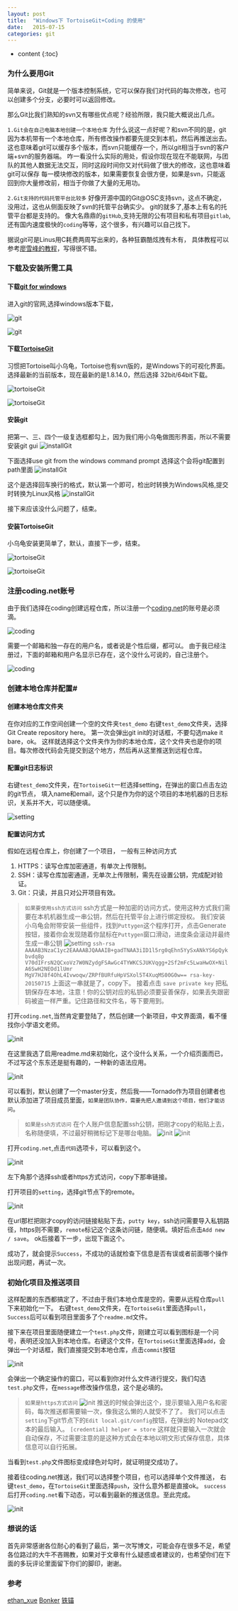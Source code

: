 ```yaml
---
layout: post
title:  "Windows下 TortoiseGit+Coding 的使用"
date:   2015-07-15
categories: git
---
```

* content
{:toc}

### 为什么要用Git
简单来说，Git就是一个版本控制系统，它可以保存我们对代码的每次修改，也可以创建多个分支，必要时可以返回修改。

那么Git比我们熟知的svn又有哪些优点呢？经验所限，我只能大概说出几点。

`1.Git会在自己电脑本地创建一个本地仓库`
为什么说这一点好呢？和svn不同的是，git因为本机带有一个本地仓库，所有修改操作都要先提交到本机，然后再推送出去。
这也意味着git可以缓存多个版本，而svn只能缓存一个，所以git相当于svn的客户端+svn的服务器端。
咋一看没什么实际的用处，假设你现在现在不能联网，与团队的其他人数据无法交互，同时这段时间你又对代码做了很大的修改，这也意味着git可以保存
每一模块修改的版本，如果需要恢复会很方便，如果是svn，只能返回到你大量修改前，相当于你做了大量的无用功。

`2.Git支持的代码托管平台比较多`
好像开源中国的Git@OSC支持svn，这点不确定，没用过，这也从侧面反映了svn的托管平台确实少。
git的就多了,基本上有名的托管平台都是支持的。
像大名鼎鼎的`gitHub`,支持无限的公有项目和私有项目`gitlab`,还有国内速度极快的`coding`等等，这个很多，有兴趣可以自己找下。

据说git可是Linus用C耗费两周写出来的，各种狂霸酷炫拽有木有，
具体教程可以参考[廖雪峰的教程](http://www.liaoxuefeng.com/wiki/0013739516305929606dd18361248578c67b8067c8c017b000)，写得很不错。

### 下载及安装所需工具

#### 下载[git for windows](http://git-scm.com/download/)
进入git的官网,选择windows版本下载，

![git](/img/pics/2015-07-15/gitdown.png)

![git](/img/pics/2015-07-15/gitDown2.png)


#### 下载[TortoiseGit](http://git-scm.com/download/)
习惯把Tortoise叫小乌龟，Tortoise也有svn版的，是Windows下的可视化界面。
选择最新的当前版本，现在最新的是1.8.14.0，然后选择 32bit/64bit下载。

![tortoiseGit](/img/pics/2015-07-15/TortoiseGit.png)

![tortoiseGit](/img/pics/2015-07-15/TortoiseGit2.png)

#### 安装git
把第一、三、四个一级复选框都勾上，因为我们用小乌龟做图形界面，所以不需要安装git gui
![installGit](/img/pics/2015-07-15/installGit.png)

 下面选择use git from the windows command prompt
 选择这个会将git配置到path里面
![installGit](/img/pics/2015-07-15/installGit2.png)

这个是选择回车换行的格式，默认第一个即可，检出时转换为Windows风格,提交时转换为Linux风格
![installGit](/img/pics/2015-07-15/installGit3.png)

接下来应该没什么问题了，结束。

#### 安装TortoiseGit
小乌龟安装更简单了，默认，直接下一步，结束。

![tortoiseGit](/img/pics/2015-07-15/installTortoise.png)

![tortoiseGit](/img/pics/2015-07-15/installTortoise2.png)

### 注册coding.net账号
由于我们选择在coding创建远程仓库，所以注册一个[coding.net](https://coding.net)的账号是必须滴。

![coding](/img/pics/2015-07-15/coding.png)


需要一个邮箱和独一存在的用户名，或者说是个性后缀，都可以。
由于我已经注册过，下面的邮箱和用户名显示已存在，这个没什么可说的，自己注册个。

![coding](/img/pics/2015-07-15/coding2.png)

### 创建本地仓库并配置#

#### 创建本地仓库文件夹
在你对应的工作空间创建一个空的文件夹`test_demo`
右键`test_demo`文件夹，选择Git Create repository here。
第一次会弹出git init的对话框，不要勾选make it bare，ok。
这样就选择这个文件夹作为你的本地仓库，这个文件夹也是你的项目。每次修改代码会先提交到这个地方，然后再从这里推送到远程仓库。

#### 配置git日志标识
右键`test_demo`文件夹，在`TortoiseGit`一栏选择setting，在弹出的窗口点击左边的git节点，
填入name和email，这个只是作为你的这个项目的本地机器的日志标识，关系并不大，可以随便填。

![setting](/img/pics/2015-07-15/setGit.png)


#### 配置访问方式
假如在远程仓库上，你创建了一个项目，
一般有三种访问方式
1) HTTPS：读写仓库加密通道，有单次上传限制。
2) SSH：读写仓库加密通道，无单次上传限制，需先在设置公钥，完成配对验证。
3) Git：只读，并且只对公开项目有效。

>`如果要使用ssh方式访问`
>ssh方式是一种加密的访问方式，使用这种方式我们需要在本机机器生成一串公钥，然后在托管平台上进行绑定授权。
我们安装小乌龟会附带安装一些组件，找到`Puttygen`这个程序打开，点击Generate按钮，接着你会发现随着你鼠标在`Puttygen`窗口滑动，进度条会滚动并最终生成一串公钥
![setting](/img/pics/2015-07-15/setGit2.png)
`ssh-rsa AAAAB3NzaC1yc2EAAAABJQAAAIB+gadTNAA3iID1l5rg0qEhn5YySxANkYS6pQykbvdq8p
V70dIFrsN2QCxoVz7W0NZydgFSAwGc4TYWKCSJUKVqgg+2Sf2mFc5LwaHwOX+NilA6SwH2NEOd1lUmr
MgV7HJ8f4OhL4Ivwoqw/ZRPfBURfuHpVSXol5T4XuqMS00G0w== rsa-key-20150715`
上面这一串就是了，copy下。
接着点击 `save private key` 把私钥保存在本地，注意！你的公钥对应的私钥必须要妥善保存，如果丢失跟密码被盗一样严重。记住路径和文件名，等下要用到。

打开`coding.net`,当然肯定要登陆了，然后创建一个新项目，中文界面滴，看不懂找你小学语文老师。

![init](/img/pics/2015-07-15/import.png)


在这里我选了启用readme.md来初始化，这个没什么关系，一个介绍页面而已，不过写这个东东还是挺有趣的，一种新的语法应用。

![init](/img/pics/2015-07-15/import2.png)


可以看到，默认创建了一个master分支，然后我——Tornado作为项目创建者也默认添加进了项目成员里面，`如果是团队协作，需要先把人邀请到这个项目，他们才能访问`。


>`如果是ssh方式访问`
>在个人账户信息配置ssh公钥，把刚才copy的粘贴上去，名称随便填，不过最好稍微标记下是哪台电脑。
![init](/img/pics/2015-07-15/t.png)
![init](/img/pics/2015-07-15/t2.png)

打开`coding.net`,点击`代码`选项卡，可以看到这个。

![init](/img/pics/2015-07-15/v.png)

左下角那个选择ssh或者https方式访问，copy下那串链接。

打开项目的`setting`，选择git节点下的remote。

![init](/img/pics/2015-07-15/v2.png)

在url那栏把刚才copy的访问链接粘贴下去，`putty key`，ssh访问需要导入私钥路径，https则不需要，`remote`标记这个这条访问链，随便填。填好后点击`Add new / save`。
ok后接着下一步，出现下面这个。

成功了，就会提示`Success`，不成功的话就检查下信息是否有误或者前面哪个操作出现问题，再试一次。

### 初始化项目及推送项目
这样配置的东西都搞定了，不过由于我们本地仓库是空的，需要从远程仓库`pull`下来初始化一下。
右键`test_demo`文件夹，在`TortoiseGit`里面选择`pull`，`Success`后可以看到项目里面多了个`readme.md`文件。

接下来在项目里面随便建立一个`test.php`文件，刚建立可以看到图标是一个问号，表明还没加入到本地仓库。右键这个文件，在`TortoiseGit`里面选择`add`，会弹出一个对话框，我们直接提交到本地仓库，点击`commit`按钮

![init](/img/pics/2015-07-15/c.png)

会弹出一个确定操作的窗口，可以看到你对什么文件进行提交，我们勾选`test.php`文件，在`message`修改操作信息，这个是必填的。

>`如果是https方式访问`
![init](/img/pics/2015-07-15/v3.png)
>推送的时候会弹出这个，提示要输入用户名和密码，每次推送都需要输一次，像我这么懒的人就受不了了。
我们可以点击`setting`下git节点下的`Edit local.git/config`按钮，在弹出的
Notepad文本的最后输入。
`[credential]
helper = store`
这样就只要输入一次就会自动保存，不过需要注意的是这种方式会在本地以明文形式保存信息，具体信息可以自行拓展。

当看到`test.php`文件图标变成绿色对勾时，就证明提交成功了。


接着往coding.net推送，我们可以选择整个项目，也可以选择单个文件推送，
右键`test_demo`，在`TortoiseGit`里面选择`push`，没什么意外都是直接ok。
`success`后打开`coding.net`看下动态，可以看到最新的推送信息。至此完成。

![init](/img/pics/2015-07-15/c2.png)

### 想说的话
首先非常感谢各位耐心的看到了最后，第一次写博文，可能会存在很多不足，希望各位路过的大牛不吝赐教，如果对于文章有什么疑惑或者建议的，也希望你们在下面的多玩评论里面留下你们的脚印，谢谢。

### 参考
[ethan_xue](http://blog.csdn.net/ethan_xue/article/details/7749639)
[Bonker](http://www.cnblogs.com/Bonker/p/3441781.html)
[铁锚](http://blog.csdn.net/renfufei/article/details/41647875)
